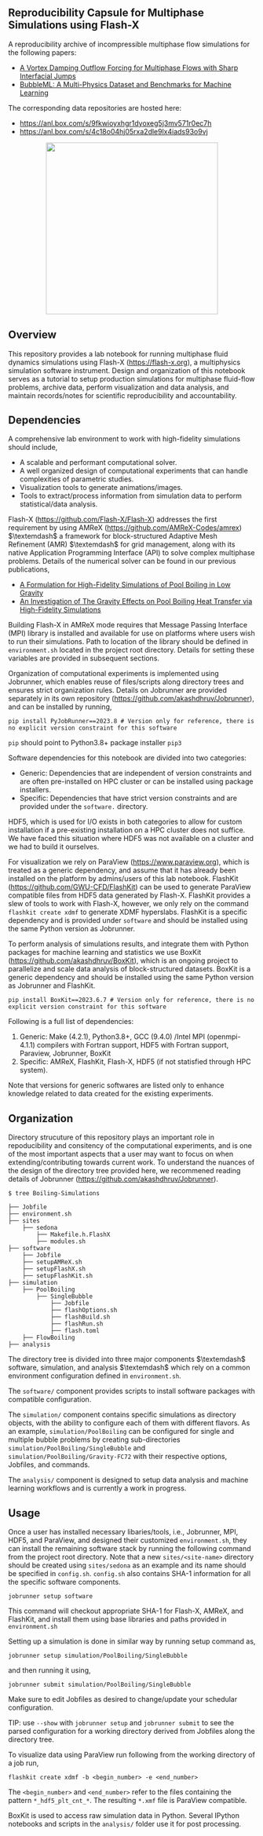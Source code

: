 ## Reproducibility Capsule for Multiphase Simulations using Flash-X

A reproducibility archive of incompressible multiphase flow simulations for the following papers:
- [A Vortex Damping Outflow Forcing for Multiphase Flows with Sharp Interfacial Jumps](https://arxiv.org/pdf/2306.10174.pdf)
- [BubbleML: A Multi-Physics Dataset and Benchmarks for Machine Learning](https://arxiv.org/pdf/2307.14623.pdf)

The corresponding data repositories are hosted here:
- https://anl.box.com/s/9fkwioyxhgr1dyoxeg5j3mv571r0ec7h
- https://anl.box.com/s/4c18o04hj05rxa2dle9lx4iads93o9vj

<p align="center"> <img src="./icon.gif" width="350" style="border:none;background:none;"/> </p>

## Overview

This repository provides a lab notebook for running multiphase fluid dynamics simulations using Flash-X (https://flash-x.org), a multiphysics simulation software instrument. Design and organization of this notebook serves as a tutorial to setup production simulations for multiphase fluid-flow problems, archive data, perform visualization and data analysis, and maintain records/notes for scientific reproducibility and accountability. 

## Dependencies

A comprehensive lab environment to work with high-fidelity simulations should include,

- A scalable and performant computational solver.
- A well organized design of computational experiments that can handle complexities of parametric studies.
- Visualization tools to generate animations/images.
- Tools to extract/process information from simulation data to perform statistical/data analysis.

Flash-X (https://github.com/Flash-X/Flash-X) addresses the first requirement by using AMReX (https://github.com/AMReX-Codes/amrex) $\textemdash$ a framework for block-structured Adaptive Mesh Refinement (AMR) $\textemdash$ for grid management, along with its native Application Programming Interface (API) to solve complex multiphase problems. Details of the numerical solver can be found in our previous publications,

- [A Formulation for High-Fidelity Simulations of Pool Boiling in Low Gravity](https://www.sciencedirect.com/science/article/abs/pii/S030193221930165X)
- [An Investigation of The Gravity Effects on Pool Boiling Heat Transfer via High-Fidelity Simulations](https://www.sciencedirect.com/science/article/abs/pii/S0017931021009315?dgcid=author#!)

Building Flash-X in AMReX mode requires that Message Passing Interface (MPI) library is installed and available for use on platforms where users wish to run their simulations. Path to location of the library should be defined in ``environment.sh`` located in the project root directory. Details for setting these variables are provided in subsequent sections.

Organization of computational experiments is implemented using Jobrunner, which enables reuse of files/scripts along directory trees and ensures strict organization rules. Details on Jobrunner are provided separately in its own repository (https://github.com/akashdhruv/Jobrunner), and can be installed by running,

```
pip install PyJobRunner==2023.8 # Version only for reference, there is no explicit version constraint for this software
```

`pip` should point to Python3.8+ package installer `pip3`

Software dependencies for this notebook are divided into two categories: 

- Generic: Dependencies that are independent of version constraints and are often pre-installed on HPC cluster or can be installed using package installers.
- Specific: Dependencies that have strict version constraints and are provided under the `software.` directory.

HDF5, which is used for I/O exists in both categories to allow for custom installation if a pre-existing installation on a HPC cluster does not suffice. We have faced this situation where HDF5 was not available on a cluster and we had to build it ourselves.

For visualization we rely on ParaView (https://www.paraview.org), which is treated as a generic dependency, and assume that it has already been installed on the platform by admins/users of this lab notebook. FlashKit (https://github.com/GWU-CFD/FlashKit) can be used to generate ParaView compatible files from HDF5 data generated by Flash-X. FlashKit  provides a slew of tools to work with Flash-X, however, we only rely on the command ``flashkit create xdmf`` to generate XDMF hyperslabs. FlashKit is a specific dependency and is provided under `software` and should be installed using the same Python version as Jobrunner.

To perform analysis of simulations results, and integrate them with Python packages for machine learning and statistics we use BoxKit (https://github.com/akashdhruv/BoxKit), which is an ongoing project to parallelize and scale data analysis of block-structured datasets. BoxKit is a generic dependency and should be installed using the same Python version as Jobrunner and FlashKit.

```
pip install BoxKit==2023.6.7 # Version only for reference, there is no explicit version constraint for this software
```
Following is a full list of dependencies:

1. Generic: Make (4.2.1), Python3.8+, GCC (9.4.0) /Intel MPI (openmpi-4.1.1) compilers with Fortran support, HDF5 with Fortran support, Paraview, Jobrunner, BoxKit
2. Specific: AMReX, FlashKit, Flash-X, HDF5 (if not statisfied through HPC system).

Note that versions for generic softwares are listed only to enhance knowledge related to data created for the existing experiments. 

## Organization 

Directory strucuture of this repository plays an important role in repoducibility and consitency of the computational experiments, and is one of the most important aspects that a user may want to focus on when extending/contributing towards current work. To understand the nuances of the design of the directory tree provided here, we recommened reading details of Jobrunner (https://github.com/akashdhruv/Jobrunner). 

```
$ tree Boiling-Simulations

├── Jobfile
├── environment.sh
├── sites
    ├── sedona
        ├── Makefile.h.FlashX
        ├── modules.sh
├── software
    ├── Jobfile
    ├── setupAMReX.sh
    ├── setupFlashX.sh
    ├── setupFlashKit.sh
├── simulation
    ├── PoolBoiling
        ├── SingleBubble
            ├── Jobfile
            ├── flashOptions.sh
            ├── flashBuild.sh
            ├── flashRun.sh
            ├── flash.toml
    ├── FlowBoiling
├── analysis
```

The directory tree is divided into three major components $\textemdash$ software, simulation, and analysis $\textemdash$ which rely on a common environment configuration defined in `environment.sh`. 

The ``software/`` component provides scripts to install software packages with compatible configuration. 

The ``simulation/`` component contains specific simulations as directory objects, with the ability to configure each of them with different flavors. As an example, ``simulation/PoolBoiling`` can be configured for single and multiple bubble problems by creating sub-directories ``simulation/PoolBoiling/SingleBubble`` and ``simulation/PoolBoiling/Gravity-FC72`` with their respective options, Jobfiles, and commands.

The ``analysis/`` component is designed to setup data analysis and machine learning workflows and is currently a work in progress.

## Usage

Once a user has installed necessary libaries/tools, i.e., Jobrunner, MPI, HDF5, and ParaView, and designed their customized `environment.sh`, they can install the remaining software stack by running the following command from the project root directory. Note that a new `sites/<site-name>` directory should be created using `sites/sedona` as an example and its name should be specified in `config.sh`. `config.sh` also contains SHA-1 information for all the specific software components. 

```
jobrunner setup software
```

This command will checkout appropriate SHA-1 for Flash-X, AMReX, and FlashKit, and install them using base libraries and paths provided in ``environment.sh``

Setting up a simulation is done in similar way by running setup command as,

```
jobrunner setup simulation/PoolBoiling/SingleBubble
```

and then running it using,

```
jobrunner submit simulation/PoolBoiling/SingleBubble
```

Make sure to edit Jobfiles as desired to change/update your schedular configuration.

TIP: use `--show` with `jobrunner setup` and `jobrunner submit` to see the parsed configuration for a working directory derived from Jobfiles along the directory tree.

To visualize data using ParaView run following from the working directory of a job run,

```
flashkit create xdmf -b <begin_number> -e <end_number>
```

The `<begin_number>` and `<end_number>` refer to the files containing the pattern `*_hdf5_plt_cnt_*`. The resulting `*.xmf` file is ParaView compatible.

BoxKit is used to access raw simulation data in Python. Several IPython notebooks and scripts in the `analysis/` folder use it for post processing. 
